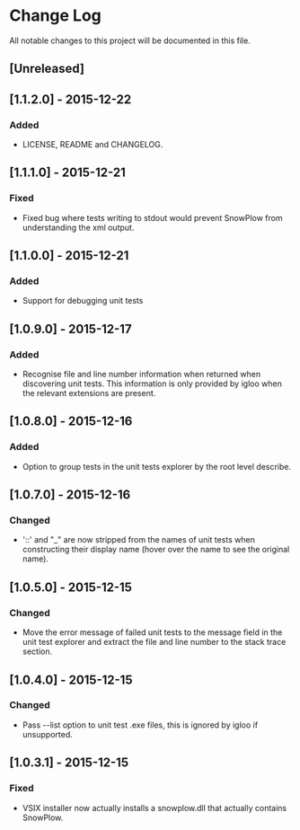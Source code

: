 # Change Log
All notable changes to this project will be documented in this file.

## [Unreleased]

## [1.1.2.0] - 2015-12-22
### Added
 - LICENSE, README and CHANGELOG.

## [1.1.1.0] - 2015-12-21
### Fixed
 - Fixed bug where tests writing to stdout would prevent SnowPlow from understanding the xml output.

## [1.1.0.0] - 2015-12-21
### Added
 - Support for debugging unit tests

## [1.0.9.0] - 2015-12-17
### Added
 - Recognise file and line number information when returned when discovering unit tests. This information is only provided by igloo when the relevant extensions are present.

## [1.0.8.0] - 2015-12-16
### Added
 - Option to group tests in the unit tests explorer by the root level describe.

## [1.0.7.0] - 2015-12-16
### Changed
 - '::' and "_" are now stripped from the names of unit tests when constructing their display name (hover over the name to see the original name).

## [1.0.5.0] - 2015-12-15
### Changed
 - Move the error message of failed unit tests to the message field in the unit test explorer and extract the file and line number to the stack trace section.

## [1.0.4.0] - 2015-12-15
### Changed
 - Pass --list option to unit test .exe files, this is ignored by igloo if unsupported.

## [1.0.3.1] - 2015-12-15
### Fixed
 - VSIX installer now actually installs a snowplow.dll that actually contains SnowPlow.
